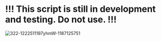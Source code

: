 # !!! This script is still in development and testing. Do not use. !!!

![322-1222511197yhmW-1187125751](https://github.com/DravenWB/Microsoft_PowerShell_Scripts/assets/46582061/f6c79d28-e124-412c-b3be-6ca888e835d4)
